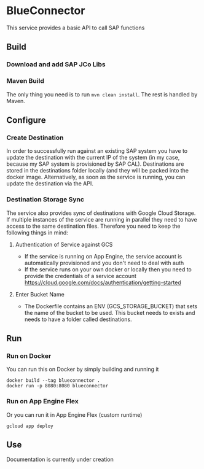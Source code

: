 # BlueConnector
This service provides a basic API to call SAP functions



## Build

### Download and add SAP JCo Libs

### Maven Build
The only thing you need is to run `mvn clean install`. The rest is handled by Maven. 




## Configure

### Create Destination
In order to successfully run against an existing SAP system you have to update the destination with the current IP of the system (in my case, because my SAP system is provisioned by SAP CAL). Destinations are stored in the destinations folder locally (and they will be packed into the docker image. Alternatively, as soon as the service is running, you can update the destination via the API. 

### Destination Storage Sync
The service also provides sync of destinations with Google Cloud Storage. If multiple instances of the service are running in parallel they need to have access to the same destination files. Therefore you need to keep the following things in mind:

1. Authentication of Service against GCS
    - If the service is running on App Engine, the service account is automatically provisioned and you don't need to deal with auth
    - If the service runs on your own docker or locally then you need to provide the credentials of a service account <https://cloud.google.com/docs/authentication/getting-started>

2. Enter Bucket Name
    - The Dockerfile contains an ENV (GCS_STORAGE_BUCKET) that sets the name of the bucket to be used. This bucket needs to exists and needs to have a folder called destinations.  



## Run

### Run on Docker 
You can run this on Docker by simply building and running it

```
docker build --tag blueconnector .
docker run -p 8080:8080 blueconnector
```

### Run on App Engine Flex
Or you can run it in App Engine Flex (custom runtime)

```
gcloud app deploy
```




## Use

   Documentation is currently under creation



